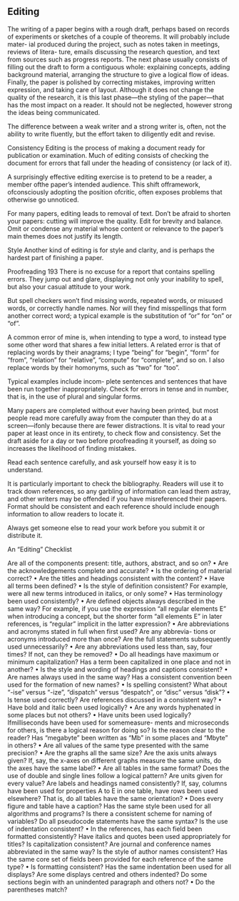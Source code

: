 ## Editing

The writing of a paper begins with a rough draft, perhaps based on records of experiments or sketches of a couple of theorems. It will probably include mater- ial produced during the project, such as notes taken in meetings, reviews of litera- ture, emails discussing the research question, and text from sources such as progress reports. The next phase usually consists of filling out the draft to form a contiguous whole: explaining concepts, adding background material, arranging the structure to give a logical flow of ideas. Finally, the paper is polished by correcting mistakes, improving written expression, and taking care of layout. Although it does not change the quality of the research, it is this last phase—the styling of the paper—that has the most impact on a reader. It should not be neglected, however strong the ideas being communicated.

The difference between a weak writer and a strong writer is, often, not the ability to write fluently, but the effort taken to diligently edit and revise.

Consistency
Editing is the process of making a document ready for publication or examination. Much of editing consists of checking the document for errors that fall under the heading of consistency (or lack of it).

A surprisingly effective editing exercise is to pretend to be a reader, a member ofthe paper’s intended audience. This shift offramework, ofconsciously adopting the position ofcritic, often exposes problems that otherwise go unnoticed.

For many papers, editing leads to removal of text. Don’t be afraid to shorten
your papers: cutting will improve the quality. Edit for brevity and balance. Omit or condense any material whose content or relevance to the paper’s main themes does not justify its length.

Style
Another kind of editing is for style and clarity, and is perhaps the hardest part of finishing a paper.

Proofreading 193
There is no excuse for a report that contains spelling errors. They jump out and glare, displaying not only your inability to spell, but also your casual attitude to your work.

But spell checkers won’t find missing words, repeated words, or misused words, or correctly handle names. Nor will they find misspellings that form another correct word; a typical example is the substitution of “or” for “on” or “of”.

A common error of mine is, when intending to type a word, to instead type
some other word that shares a few initial letters. A related error is that of replacing words by their anagrams; I type “being” for “begin”, “form” for “from”, “relation” for “relative”, “compute” for “complete”, and so on. I also replace words by their homonyms, such as “two” for “too”.

Typical examples include incom-
plete sentences and sentences that have been run together inappropriately. Check for errors in tense and in number, that is, in the use of plural and singular forms.

Many papers are completed without ever having been printed, but most people
read more carefully away from the computer than they do at a screen—ifonly because there are fewer distractions. It is vital to read your paper at least once in its entirety, to check flow and consistency. Set the draft aside for a day or two before proofreading it yourself, as doing so increases the likelihood of finding mistakes.


Read each sentence carefully, and ask yourself how easy it is to understand.

It is particularly important to check the bibliography. Readers will use it to track
down references, so any garbling of information can lead them astray, and other writers may be offended if you have misreferenced their papers. Format should be consistent and each reference should include enough information to allow readers to locate it.

Always get someone else to read your work before you submit it or distribute it.

An “Editing” Checklist

Are all of the components present: title, authors, abstract, and so on? • Are the acknowledgements complete and accurate? • Is the ordering of material correct? • Are the titles and headings consistent with the content? • Have all terms been defined? • Is the style of definition consistent? For example, were all new terms introduced in italics, or only some?
• Has terminology been used consistently? • Are defined objects always described in the same way? For example, if you use the expression “all regular elements E” when introducing a concept, but the shorter form “all elements E” in later references, is “regular” implicit in the latter expression?
• Are abbreviations and acronyms stated in full when first used? Are any abbrevia- tions or acronyms introduced more than once? Are the full statements subsequently used unnecessarily?
• Are any abbreviations used less than, say, four times? If not, can they be removed? • Do all headings have maximum or minimum capitalization? Has a term been capitalized in one place and not in another?
• Is the style and wording of headings and captions consistent? • Are names always used in the same way? Has a consistent convention been used for the formation of new names?
• Is spelling consistent? What about “-ise” versus “-ize”, “dispatch” versus “despatch”, or “disc” versus “disk”?
• Is tense used correctly? Are references discussed in a consistent way? • Have bold and italic been used logically? • Are any words hyphenated in some places but not others? • Have units been used logically? Ifmilliseconds have been used for somemeasure- ments and microseconds for others, is there a logical reason for doing so? Is the reason clear to the reader? Has “megabyte” been written as “Mb” in some places and “Mbyte” in others?
• Are all values of the same type presented with the same precision? • Are the graphs all the same size? Are the axis units always given? If, say, the x-axes on different graphs measure the same units, do the axes have the same label?
• Are all tables in the same format? Does the use of double and single lines follow a logical pattern? Are units given for every value? Are labels and headings named consistently? If, say, columns have been used for properties A to E in one table, have rows been used elsewhere? That is, do all tables have the same orientation?
• Does every figure and table have a caption?
Has the same style been used for all algorithms and programs? Is there a consistent scheme for naming of variables? Do all pseudocode statements have the same syntax? Is the use of indentation consistent?
• In the references, has each field been formatted consistently? Have italics and quotes been used appropriately for titles? Is capitalization consistent? Are journal and conference names abbreviated in the same way? Is the style of author names consistent? Has the same core set of fields been provided for each reference of the same type?
• Is formatting consistent? Has the same indentation been used for all displays? Are some displays centred and others indented? Do some sections begin with an unindented paragraph and others not? • Do the parentheses match?